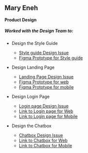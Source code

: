 ## Mary Eneh
 __Product Design__

##### Worked with the Design Team to:

* Design the Style Guide <br>
    - [Style guide Design Issue](https://github.com/zuri-training/kk-website/issues/26)
    - [Figma Prototype for Style guide](https://tinyurl.com/mryr5wtp)

* Design Landing Page <br>
    - [Landing Page Design Issue](https://github.com/zuri-training/kk-website/issues/5)
    - [Figma Prototype for web](https://www.figma.com/proto/GbL8dOnV9ar6MsEAtfGyoa/kampus-connect-drafts?page-id=549%3A433&node-id=1065%3A2176&viewport=6338%2C3682%2C0.17&scaling=scale-down&starting-point-node-id=1065%3A2176&show-proto-sidebar=1)
    * [Figma Prototype for mobile](https://www.figma.com/proto/GbL8dOnV9ar6MsEAtfGyoa/kampus-connect-drafts?page-id=549%3A433&node-id=1065%3A3003&viewport=6338%2C3682%2C0.17&scaling=scale-down&starting-point-node-id=1065%3A3003&show-proto-sidebar=1)
    
* Design Login Page <br>
    - [Login page Design Issue](https://github.com/zuri-training/kk-website/issues/7)
    - [Link to Login page for Web](https://www.figma.com/proto/GbL8dOnV9ar6MsEAtfGyoa/kampus-connect-drafts?page-id=549%3A433&node-id=1065%3A2852&viewport=6338%2C3682%2C0.17&scaling=scale-down&starting-point-node-id=1065%3A2852&show-proto-sidebar=1)
    - [Link to Login page for Mobile](https://www.figma.com/proto/GbL8dOnV9ar6MsEAtfGyoa/kampus-connect-drafts?page-id=549%3A433&node-id=1014%3A9388&viewport=6338%2C3682%2C0.17&scaling=scale-down&starting-point-node-id=1014%3A9388&show-proto-sidebar=1)
    
* Design the Chatbox <br>
    - [Chatbox Design Issue](https://github.com/zuri-training/kk-platform_fe/issues/9)
    - [Link to Chatbox for Web](https://www.figma.com/proto/GbL8dOnV9ar6MsEAtfGyoa/kampus-connect-drafts?page-id=549%3A433&node-id=1014%3A5756&viewport=6338%2C3682%2C0.17&scaling=scale-down&starting-point-node-id=1014%3A5756&show-proto-sidebar=1)
    - [Link to Chatbox for Mobile](https://www.figma.com/proto/GbL8dOnV9ar6MsEAtfGyoa/kampus-connect-drafts?page-id=549%3A433&node-id=1014%3A8948&viewport=6338%2C3682%2C0.17&scaling=scale-down&starting-point-node-id=1014%3A8948&show-proto-sidebar=1)
    
    
    
    
    
